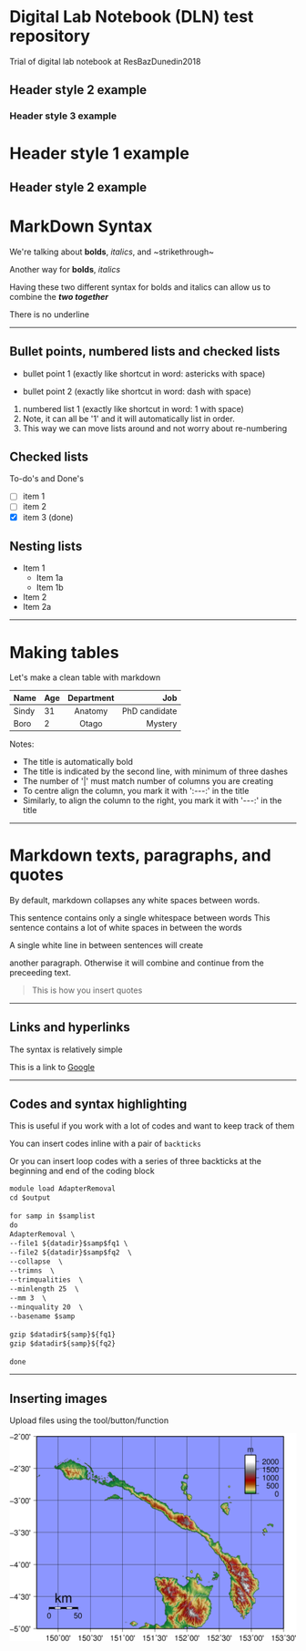 # Digital Lab Notebook (DLN) test repository
Trial of digital lab notebook at ResBazDunedin2018

## Header style 2 example
### Header style 3 example

Header style 1 example
===
Header style 2 example
---


# MarkDown Syntax
We're talking about **bolds**, *italics*, and ~strikethrough~

Another way for __bolds__, _italics_

Having these two different syntax for bolds and italics can allow us to combine the **_two together_**

There is no underline

-----------------

## Bullet points, numbered lists and checked lists
* bullet point 1 (exactly like shortcut in word: astericks with space)
- bullet point 2 (exactly like shortcut in word: dash with space)

1. numbered list 1 (exactly like shortcut in word: 1 with space)
1. Note, it can all be '1' and it will automatically list in order. 
1. This way we can move lists around and not worry about re-numbering

## Checked lists
To-do's and Done's
- [ ] item 1
- [ ] item 2
- [x] item 3 (done)

## Nesting lists
* Item 1
  * Item 1a
  * Item 1b
 * Item 2
  * Item 2a
  
-------------

# Making tables

Let's make a clean table with markdown

| Name  | Age | Department  | Job |
|---  | --- | :---: | ---: |
| Sindy | 31  | Anatomy | PhD candidate |
| Boro  | 2 | Otago | Mystery |

Notes:
* The title is automatically bold
* The title is indicated by the second line, with minimum of three dashes
* The number of '|' must match number of columns you are creating
* To centre align the column, you mark it with ':---:' in the title
* Similarly, to align the column to the right, you mark it with '---:' in the title


--------------

# Markdown texts, paragraphs, and quotes
By default, markdown collapses any white spaces between words.

This sentence contains only a single whitespace between words
    This      sentence     contains      a lot of       white spaces in between the words


A single white line in between sentences will create

another paragraph.
Otherwise it will combine and continue from the preceeding text.

> This is how you insert quotes


-------
## Links and hyperlinks

The syntax is relatively simple
[]()

This is a link to [Google](https://www.google.com)


---------

## Codes and syntax highlighting
This is useful if you work with a lot of codes and want to keep track of them

You can insert codes inline with a pair of `backticks`

Or you can insert loop codes with a series of three backticks at the beginning and end of the coding block

```
module load AdapterRemoval
cd $output

for samp in $samplist
do
AdapterRemoval \
--file1 ${datadir}$samp$fq1 \
--file2 ${datadir}$samp$fq2  \
--collapse  \
--trimns  \
--trimqualities  \
--minlength 25  \
--mm 3  \
--minquality 20  \
--basename $samp

gzip $datadir${samp}${fq1}
gzip $datadir${samp}${fq2}

done
```

------
## Inserting images

Upload files using the tool/button/function

![map](New_Ireland_Topography.png)
